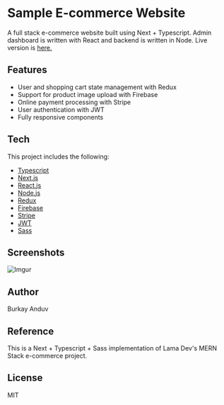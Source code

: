 # Sample E-commerce Website
 A full stack e-commerce website built using Next + Typescript.
 Admin dashboard is written with React and backend is written in Node.
 Live version is [here.](https://ecommerce-anduv.netlify.app/)
 
## Features
 - User and shopping cart state management with Redux
 - Support for product image upload with Firebase
 - Online payment processing with Stripe 
 - User authentication with JWT
 - Fully responsive components

## Tech
This project includes the following:
- [Typescript](https://www.typescriptlang.org/)
- [Next.js](https://nextjs.org/)
- [React.js](https://reactjs.org/)
- [Node.js](https://nodejs.org/)
- [Redux](https://redux.js.org/)
- [Firebase](https://firebase.google.com/)
- [Stripe](https://stripe.com/)
- [JWT](https://jwt.io/)
- [Sass](https://sass-lang.com/)

## Screenshots
![Imgur](https://i.imgur.com/VmOvYSi.png)

## Author
Burkay Anduv

## Reference
This is a Next + Typescript + Sass implementation of Lama Dev's MERN Stack e-commerce project.

## License
MIT
